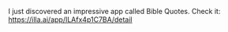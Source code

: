 I just discovered an impressive app called Bible Quotes. Check it: https://illa.ai/app/ILAfx4p1C7BA/detail
